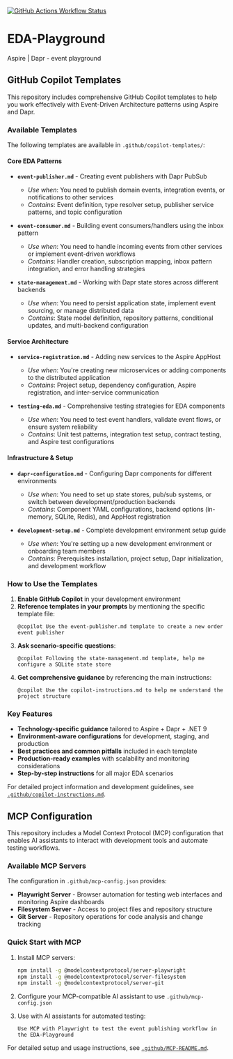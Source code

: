 [![GitHub Actions Workflow Status](https://img.shields.io/github/actions/workflow/status/perokvist/EDA-playground/.github%2Fworkflows%2Fdotnet.yml?branch=main&label=Build&logo=github)](https://github.com/perokvist/EDA-Playground/actions/workflows/dotnet.yml)


# EDA-Playground
Aspire | Dapr - event playground

## GitHub Copilot Templates

This repository includes comprehensive GitHub Copilot templates to help you work effectively with Event-Driven Architecture patterns using Aspire and Dapr.

### Available Templates

The following templates are available in `.github/copilot-templates/`:

#### Core EDA Patterns

- **`event-publisher.md`** - Creating event publishers with Dapr PubSub
  - *Use when*: You need to publish domain events, integration events, or notifications to other services
  - *Contains*: Event definition, type resolver setup, publisher service patterns, and topic configuration

- **`event-consumer.md`** - Building event consumers/handlers using the inbox pattern  
  - *Use when*: You need to handle incoming events from other services or implement event-driven workflows
  - *Contains*: Handler creation, subscription mapping, inbox pattern integration, and error handling strategies

- **`state-management.md`** - Working with Dapr state stores across different backends
  - *Use when*: You need to persist application state, implement event sourcing, or manage distributed data
  - *Contains*: State model definition, repository patterns, conditional updates, and multi-backend configuration

#### Service Architecture

- **`service-registration.md`** - Adding new services to the Aspire AppHost
  - *Use when*: You're creating new microservices or adding components to the distributed application
  - *Contains*: Project setup, dependency configuration, Aspire registration, and inter-service communication

- **`testing-eda.md`** - Comprehensive testing strategies for EDA components
  - *Use when*: You need to test event handlers, validate event flows, or ensure system reliability
  - *Contains*: Unit test patterns, integration test setup, contract testing, and Aspire test configurations

#### Infrastructure & Setup

- **`dapr-configuration.md`** - Configuring Dapr components for different environments
  - *Use when*: You need to set up state stores, pub/sub systems, or switch between development/production backends
  - *Contains*: Component YAML configurations, backend options (in-memory, SQLite, Redis), and AppHost registration

- **`development-setup.md`** - Complete development environment setup guide
  - *Use when*: You're setting up a new development environment or onboarding team members
  - *Contains*: Prerequisites installation, project setup, Dapr initialization, and development workflow

### How to Use the Templates

1. **Enable GitHub Copilot** in your development environment
2. **Reference templates in your prompts** by mentioning the specific template file:
   ```
   @copilot Use the event-publisher.md template to create a new order event publisher
   ```
3. **Ask scenario-specific questions**:
   ```
   @copilot Following the state-management.md template, help me configure a SQLite state store
   ```
4. **Get comprehensive guidance** by referencing the main instructions:
   ```
   @copilot Use the copilot-instructions.md to help me understand the project structure
   ```

### Key Features

- **Technology-specific guidance** tailored to Aspire + Dapr + .NET 9
- **Environment-aware configurations** for development, staging, and production  
- **Best practices and common pitfalls** included in each template
- **Production-ready examples** with scalability and monitoring considerations
- **Step-by-step instructions** for all major EDA scenarios

For detailed project information and development guidelines, see [`.github/copilot-instructions.md`](.github/copilot-instructions.md).

## MCP Configuration

This repository includes a Model Context Protocol (MCP) configuration that enables AI assistants to interact with development tools and automate testing workflows.

### Available MCP Servers

The configuration in `.github/mcp-config.json` provides:

- **Playwright Server** - Browser automation for testing web interfaces and monitoring Aspire dashboards
- **Filesystem Server** - Access to project files and repository structure  
- **Git Server** - Repository operations for code analysis and change tracking

### Quick Start with MCP

1. Install MCP servers:
   ```bash
   npm install -g @modelcontextprotocol/server-playwright
   npm install -g @modelcontextprotocol/server-filesystem  
   npm install -g @modelcontextprotocol/server-git
   ```

2. Configure your MCP-compatible AI assistant to use `.github/mcp-config.json`

3. Use with AI assistants for automated testing:
   ```
   Use MCP with Playwright to test the event publishing workflow in the EDA-Playground
   ```

For detailed setup and usage instructions, see [`.github/MCP-README.md`](.github/MCP-README.md).
